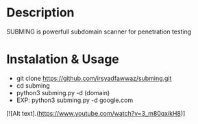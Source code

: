 # Description
SUBMING is powerfull subdomain scanner for penetration testing

# Instalation & Usage
- git clone https://github.com/irsyadfawwaz/subming.git
- cd subming
- python3 subming.py -d (domain)
- EXP: python3 subming.py -d google.com

[![Alt text].(https://www.youtube.com/watch?v=3_m80qxikH8)]

